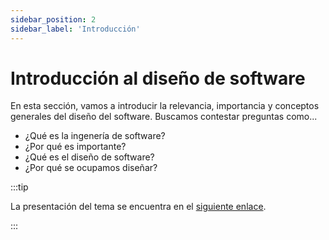 ```yaml
---
sidebar_position: 2
sidebar_label: 'Introducción'
---
```


# Introducción al diseño de software

En esta sección, vamos a introducir la relevancia, importancia y conceptos generales del diseño del software. Buscamos contestar preguntas como...

- ¿Qué es la ingenería de software?
- ¿Por qué es importante?
- ¿Qué es el diseño de software?
- ¿Por qué se ocupamos diseñar?

:::tip

La presentación del tema se encuentra en el [siguiente enlace](https://github.com/sivanahamer/software-design/blob/main/docs/1.intro/intro.pdf).

:::